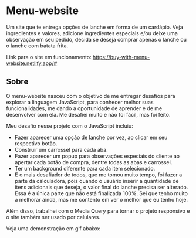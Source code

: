 # Menu-website
Um site que te entrega opções de lanche em forma de um cardápio. 
Veja ingredientes e valores, adicione ingredientes especiais e/ou deixe uma observação em seu pedido, decida se deseja comprar apenas o lanche ou o lanche com batata frita.

Link para o site em funcionamento: https://buy-with-menu-website.netlify.app/#

## Sobre
O menu-website nasceu com o objetivo de me entregar desafios para explorar a linguagem JavaScript, para conhecer melhor suas funcionalidades, me dando a oportunidade de aprender e de me desenvolver com ela.
Me desafiei muito e não foi fácil, mas foi feito.

Meu desafio nesse projeto com o JavaScript incluiu:
- Fazer aparecer uma opção de lanche por vez, ao clicar em seu respectivo botão.
- Construir um carrossel para cada aba.
- Fazer aparecer um popup para observações especiais do cliente ao apertar cada botão de compra, dentre todas as abas e carrossel.
- Ter um background diferente para cada item selecionado.
- E o mais desafiador de todos, que me tomou muito tempo, foi fazer a parte da calculadora, pois quando o usuário inserir a quantidade de itens adicionais que deseja, o valor final do lanche precisa ser alterado. Essa é a única parte que não está finalizada 100%. Sei que tenho muito a melhorar ainda, mas me contento em ver o melhor que eu tenho hoje.

Além disso, trabalhei com o Media Query para tornar o projeto responsivo e o site também ser usado por celulares.

Veja uma demonstração em gif abaixo:
